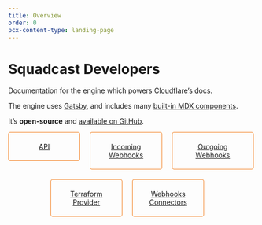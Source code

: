 ```yaml
---
title: Overview
order: 0
pcx-content-type: landing-page
---
```


# Squadcast Developers

<ContentColumn>

Documentation for the engine which powers [Cloudflare’s docs](https://github.com/cloudflare/cloudflare-docs).

The engine uses [Gatsby](https://www.gatsbyjs.com/), and includes many [built-in MDX components](/reference/markdown).

It’s __open-source__ and [available on GitHub](https://github.com/cloudflare/cloudflare-docs-engine).

</ContentColumn>

<div style="display:flex;margin-bottom:20px;flex-direction:row;">
  <a href="/api" style="width:33%;">
    <div style="padding:20px;border:1px solid rgb(243, 128, 32);border-radius:4px;display:block;margin-right:20px;">
      <div></div>
      <div style="text-align:center">API</div>
    </div>
  </a>
  <a href="/incoming-webhooks" style="width:33%;">
    <div style="padding:20px;border:1px solid rgb(243, 128, 32);border-radius:4px;display:block;margin-right:20px;">
      <div></div>
      <div style="text-align:center">Incoming Webhooks</div>
    </div>
  </a>
  <a href="/outgoing-webhooks" style="width:33%;">
    <div style="padding:20px;border:1px solid rgb(243, 128, 32);border-radius:4px;display:block">
      <div></div>
      <div style="text-align:center">Outgoing Webhooks</div>
    </div>
  </a>
</div>
<div style="display:flex;flex-direction:row;">
  <div style="width:17%"></div>
  <a href="/terraform-provider" style="width:33%;">
    <div style="padding:20px;border:1px solid rgb(243, 128, 32);border-radius:4px;display:block;margin-right:20px;">
      <div></div>
      <div style="text-align:center">Terraform Provider</div>
    </div>
  </a>
  <a href="/webhooks-connectors" style="width:33%;">
    <div style="padding-top:20px;padding-bottom:20px;padding-left:16px;padding-right:16px;border:1px solid rgb(243, 128, 32);border-radius:4px;display:block;margin-right:20px;">
      <div></div>
      <div style="text-align:center">Webhooks Connectors</div>
    </div>
  </a>
  <div style="width:17%"></div>
</div>